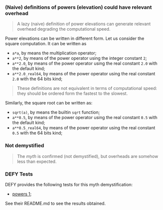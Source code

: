 ### (Naive) definitions of powers (elevation) could have relevant overhead

> A lazy (naive) definition of power elevations can generate relevant overhead degrading the computational speed.

Power elevations can be written in different form. Let us consider the square computation. It can be written as

+ `a*a`, by means the multiplication operator;
+ `a**2`, by means of the power operator using the integer constant `2`;
+ `a**2.0`, by means of the power operator using the real constant `2.0` with the default kind;
+ `a**2.0_real64`, by means of the power operator using the real constant `2.0` with the 64 bits kind;

> These definitions are not equivalent in terms of computational speed: they should be ordered form the fastest to the slowest.

Similarly, the square root can be written as:

+ `sqrt(a)`, by means the builtin `sqrt` function;
+ `a**0.5`, by means of the power operator using the real constant `0.5` with the default kind;
+ `a**0.5_real64`, by means of the power operator using the real constant `0.5` with the 64 bits kind;

### Not demystified

> The *myth* is confirmed (not demystified), but overheads are somehow less than expected.

### DEFY Tests

DEFY provides the following tests for this myth demystification:
+ [powers 1](https://github.com/szaghi/DEFY/tree/master/src/powers_naive_definitions_have_overhead/powers_1);

See their README.md to see the results obtained.

